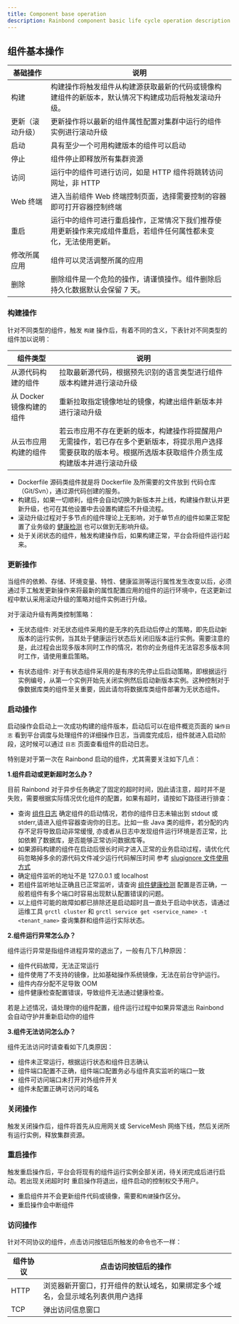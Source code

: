 ```yaml
---
title: Component base operation
description: Rainbond component basic life cycle operation description
---
```


## 组件基本操作

| 基础操作     | 说明                                                       |
| -------- | -------------------------------------------------------- |
| 构建       | 构建操作将触发组件从构建源获取最新的代码或镜像构建组件的新版本，默认情况下构建成功后将触发滚动升级。       |
| 更新（滚动升级） | 更新操作将以最新的组件属性配置对集群中运行的组件实例进行滚动升级                         |
| 启动       | 具有至少一个可用构建版本的组件可以启动                                      |
| 停止       | 组件停止即释放所有集群资源                                            |
| 访问       | 运行中的组件可进行访问，如是 HTTP 组件将跳转访问网址，非 HTTP                     |
| Web 终端   | 进入当前组件 Web 终端控制页面，选择需要控制的容器即可打开容器控制终端                    |
| 重启       | 运行中的组件可进行重启操作，正常情况下我们推荐使用更新操作来完成组件重启，若组件任何属性都未变化，无法使用更新。 |
| 修改所属应用   | 组件可以灵活调整所属的应用                                            |
| 删除       | 删除组件是一个危险的操作，请谨慎操作。组件删除后持久化数据默认会保留 7 天。                  |

### 构建操作

针对不同类型的组件，触发 `构建` 操作后，有着不同的含义，下表针对不同类型的组件加以说明：

| 组件类型             | 说明                                                                               |
| ---------------- | -------------------------------------------------------------------------------- |
| 从源代码构建的组件        | 拉取最新源代码，根据预先识别的语言类型进行组件版本构建并进行滚动升级                                               |
| 从 Docker 镜像构建的组件 | 重新拉取指定镜像地址的镜像，构建出组件新版本并进行滚动升级                                                    |
| 从云市应用构建的组件       | 若云市应用不存在更新的版本，构建操作将提醒用户无需操作，若已存在多个更新版本，将提示用户选择需要获取的版本号。根据所选版本获取组件介质生成构建版本并进行滚动升级 |

- Dockerfile 源码类组件就是将 Dockerfile 及所需要的文件放到 代码仓库（Git/Svn），通过源代码创建的服务。
- 构建后，如果一切顺利，组件会自动切换为新版本并上线，构建操作默认并更新升级，也可在其他设置中去设置构建后不升级流程。
- 滚动升级过程对于多节点的组件理论上无影响，对于单节点的组件如果正常配置了业务级的 [健康检测](/docs/use-manual/component-manage/other/) 也可以做到无影响升级。
- 处于关闭状态的组件，触发构建操作后，如果构建正常，平台会将组件运行起来。

### 更新操作

当组件的依赖、存储、环境变量、特性、健康监测等运行属性发生改变以后，必须通过手工触发更新操作来将最新的属性配置应用的组件的运行环境中，在这更新过程中默认采用滚动升级的策略对组件实例进行升级。

对于滚动升级有两类控制策略：

- 无状态组件: 对无状态组件采用的是无序的先启动后停止的策略，即先启动新版本的运行实例，当其处于健康运行状态后关闭旧版本运行实例。需要注意的是，此过程会出现多版本同时工作的情况，若你的业务组件无法容忍多版本同时工作，请使用重启策略。

- 有状态组件: 对于有状态组件采用的是有序的先停止后启动策略，即根据运行实例编号，从第一个实例开始先关闭实例然后启动新版本实例。这种控制对于像数据库类的组件至关重要，因此请勿将数据库类组件部署为无状态组件。

### 启动操作

启动操作会启动上一次成功构建的组件版本，启动后可以在组件概览页面的 `操作日志` 看到平台调度与处理组件的详细操作日志，当调度完成后，组件就进入启动阶段，这时候可以通过 `日志` 页面查看组件的启动日志。

特别是对于第一次在 Rainbond 启动的组件，尤其需要关注如下几点：

**1.组件启动或更新超时怎么办？**

目前 Rainbond 对于异步任务确定了固定的超时时间，因此请注意，超时并不是失败，需要根据实际情况优化组件的配置，如果有超时，请按如下路径进行排查：

- 查询 [组件日志](../service-log#组件运行日志) 确定组件的启动情况，若你的组件日志未输出到 stdout 或 stderr,请进入组件容器查询你的日志。比如一些 Java 类的组件，若分配的内存不足将导致启动非常缓慢, 亦或者从日志中发现组件运行环境是否正常，比如依赖了数据库，是否能够正常访问数据库等。
- 如果源码构建的组件在启动后很长时间才进入正常的业务启动过程，请优化代码忽略掉多余的源代码文件减少运行代码解压时间 参考 [slugignore 文件使用方式](/docs/use-manual/component-create/language-support/slugignore)
- 确定组件监听的地址不是 127.0.0.1 或 localhost
- 若组件监听地址正确且已正常监听，请查询 [组件健康检测](/docs/use-manual/component-manage/other/) 配置是否正确，一般若组件有多个端口时容易出现默认配置错误的问题。
- 以上组件可能的故障如都已排除还是启动超时且一直处于启动中状态，请通过运维工具 `grctl cluster` 和 `grctl service get <service_name> -t <tenant_name>` 查询集群和组件运行实际状态。

**2.组件运行异常怎么办？**

组件运行异常是指组件进程异常的退出了，一般有几下几种原因：

- 组件代码故障，无法正常运行
- 组件使用了不支持的镜像，比如基础操作系统镜像，无法在前台守护运行。
- 组件内存分配不足导致 OOM
- 组件健康检查配置错误，导致组件无法通过健康检查。

若是上述情况，请处理你的组件配置，组件运行过程中如果异常退出 Rainbond 会自动守护并重新启动你的组件

**3.组件无法访问怎么办？**

组件无法访问时请查看如下几类原因：

- 组件未正常运行，根据运行状态和组件日志确认
- 组件端口配置不正确，组件端口配置务必与组件真实监听的端口一致
- 组件可访问端口未打开对外组件开关
- 组件未配置正确可访问的域名

### 关闭操作

触发关闭操作后，组件将首先从应用网关或 ServiceMesh 网络下线，然后关闭所有运行实例，释放集群资源。

### 重启操作

触发重启操作后，平台会将现有的组件运行实例全部关闭，待关闭完成后进行启动。若出现关闭超时时 重启操作将退出，组件启动的控制权交予用户。

- 重启组件并不会更新组件代码或镜像，需要和`构建`操作区分。
- 重启操作会中断组件

### 访问操作

针对不同协议的组件，点击访问按钮后所触发的命令也不一样：

| 组件协议 | 点击访问按钮后的操作                              |
| ---- | --------------------------------------- |
| HTTP | 浏览器新开窗口，打开组件的默认域名，如果绑定多个域名，会显示域名列表供用户选择 |
| TCP  | 弹出访问信息窗口                                |
